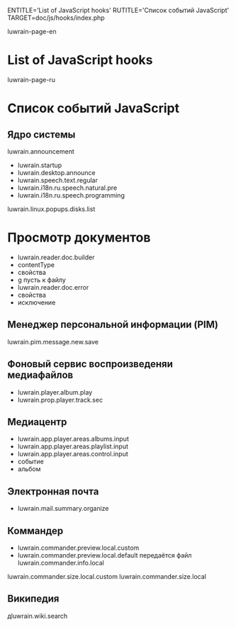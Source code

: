 
ENTITLE='List of JavaScript hooks'
RUTITLE='Список событий JavaScript'
TARGET=doc/js/hooks/index.php

luwrain-page-en

# List of JavaScript hooks

luwrain-page-ru

# Список событий JavaScript

## Ядро системы

luwrain.announcement
* luwrain.startup
* luwrain.desktop.announce
* luwrain.speech.text.regular
* luwrain.i18n.ru.speech.natural.pre
* luwrain.i18n.ru.speech.programming

luwrain.linux.popups.disks.list


# Просмотр документов

* luwrain.reader.doc.builder
 * contentType
 * свойства
 * g пусть к файлу
 * luwrain.reader.doc.error
 * свойства
 * исключение

## Менеджер персональной информации (PIM)

luwrain.pim.message.new.save

## Фоновый сервис воспроизведеняи медиафайлов

* luwrain.player.album.play
* luwrain.prop.player.track.sec

## Медиацентр

* luwrain.app.player.areas.albums.input
* luwrain.app.player.areas.playlist.input
* luwrain.app.player.areas.control.input
 * событие
 * альбом

## Электронная почта

* luwrain.mail.summary.organize

## Коммандер

* luwrain.commander.preview.local.custom
* luwrain.commander.preview.local.default
передаётся файл
luwrain.commander.info.local

luwrain.commander.size.local.custom
luwrain.commander.size.local


## Википедия

дluwrain.wiki.search
